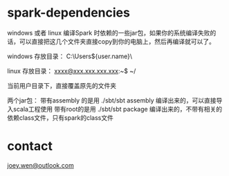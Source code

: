 spark-dependencies
==================

windows 或者 linux 编译Spark 时依赖的一些jar包，如果你的系统编译失败的话，可以直接把这几个文件夹直接copy到你的电脑上，然后再编译就可以了。

windows 存放目录：
C:\Users\${user.name}\

linux 存放目录：
xxxx@xxx.xxx.xxx.xxx:~$ ~/ 


当前用户目录下，直接覆盖原先的文件夹


两个jar包：
 带有assembly 的是用 ./sbt/sbt assembly 编译出来的，可以直接导入scala工程使用
 带有root的是用 ./sbt/sbt package 编译出来的，不带有相关的依赖class文件，只有spark的class文件


contact
==================
joey.wen@outlook.com
